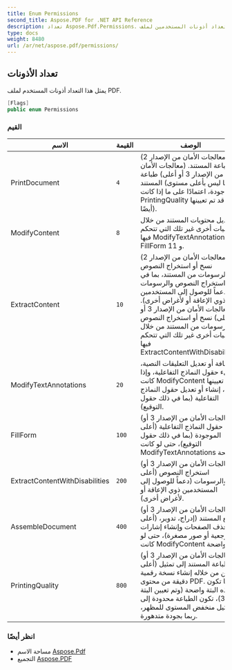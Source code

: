 ```yaml
---
title: Enum Permissions
second_title: Aspose.PDF for .NET API Reference
description: تعداد Aspose.Pdf.Permissions. يمثل هذا التعداد أذونات المستخدمين لملف PDF
type: docs
weight: 8480
url: /ar/net/aspose.pdf/permissions/
---
```

## تعداد الأذونات

يمثل هذا التعداد أذونات المستخدم لملف PDF.

```csharp
[Flags]
public enum Permissions
```

### القيم

| الاسم | القيمة | الوصف |
| --- | --- | --- |
| PrintDocument | `4` | (معالجات الأمان من الإصدار 2) طباعة المستند. (معالجات الأمان من الإصدار 3 أو أعلى) طباعة المستند (ربما ليس بأعلى مستوى جودة، اعتمادًا على ما إذا كانت PrintingQuality قد تم تعيينها أيضًا). |
| ModifyContent | `8` | تعديل محتويات المستند من خلال عمليات أخرى غير تلك التي تتحكم فيها ModifyTextAnnotations و FillForm و 11. |
| ExtractContent | `10` | (معالجات الأمان من الإصدار 2) نسخ أو استخراج النصوص والرسومات من المستند، بما في ذلك استخراج النصوص والرسومات (دعماً للوصول إلى المستخدمين ذوي الإعاقة أو لأغراض أخرى). (معالجات الأمان من الإصدار 3 أو أعلى) نسخ أو استخراج النصوص والرسومات من المستند من خلال عمليات أخرى غير تلك التي تتحكم فيها ExtractContentWithDisabilities. |
| ModifyTextAnnotations | `20` | إضافة أو تعديل التعليقات النصية، ملء حقول النماذج التفاعلية، وإذا كانت ModifyContent قد تم تعيينها أيضًا، إنشاء أو تعديل حقول النماذج التفاعلية (بما في ذلك حقول التوقيع). |
| FillForm | `100` | (معالجات الأمان من الإصدار 3 أو أعلى) ملء حقول النماذج التفاعلية الموجودة (بما في ذلك حقول التوقيع)، حتى لو كانت ModifyTextAnnotations واضحة. |
| ExtractContentWithDisabilities | `200` | (معالجات الأمان من الإصدار 3 أو أعلى) استخراج النصوص والرسومات (دعماً للوصول إلى المستخدمين ذوي الإعاقة أو لأغراض أخرى). |
| AssembleDocument | `400` | (معالجات الأمان من الإصدار 3 أو أعلى) تجميع المستند (إدراج، تدوير، أو حذف الصفحات وإنشاء إشارات مرجعية أو صور مصغرة)، حتى لو كانت ModifyContent واضحة. |
| PrintingQuality | `800` | (معالجات الأمان من الإصدار 3 أو أعلى) طباعة المستند إلى تمثيل يمكن من خلاله إنشاء نسخة رقمية دقيقة من محتوى PDF. عندما تكون هذه البتة واضحة (وتم تعيين البتة 3)، تكون الطباعة محدودة إلى تمثيل منخفض المستوى للمظهر، ربما بجودة متدهورة. |

### انظر أيضًا

* مساحة الاسم [Aspose.Pdf](../../aspose.pdf/)
* التجميع [Aspose.PDF](../../)
